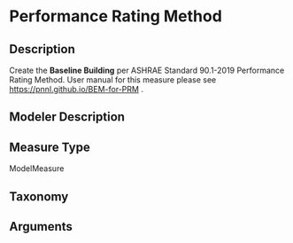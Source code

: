 # Performance Rating Method

## Description
Create the <strong>Baseline Building</strong> per ASHRAE Standard 90.1-2019 Performance Rating Method. User manual for this measure please see <a href='https://pnnl.github.io/BEM-for-PRM/'> https://pnnl.github.io/BEM-for-PRM </a>.

## Modeler Description

## Measure Type
ModelMeasure

## Taxonomy

## Arguments
